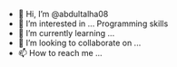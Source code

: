 - 👋 Hi, I’m @abdultalha08
- 👀 I’m interested in ... Programming skills
- 🌱 I’m currently learning ...
- 💞️ I’m looking to collaborate on ...
- 📫 How to reach me ...

<!---
abdultalha08/abdultalha08 is a ✨ special ✨ repository because its `README.md` (this file) appears on your GitHub profile.
You can click the Preview link to take a look at your changes.
--->
